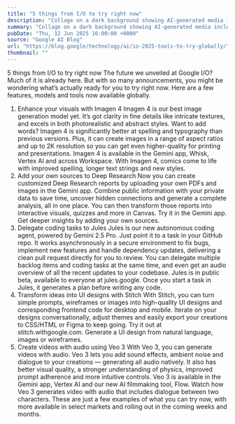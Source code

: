 ```yaml
---
title: "5 things from I/O to try right now"
description: "Collage on a dark background showing AI-generated media including humpback whales jumping from the water and the very detailed face of a chameleon"
summary: "Collage on a dark background showing AI-generated media including humpback whales jumping from the water and the very de"
pubDate: "Thu, 12 Jun 2025 16:00:00 +0000"
source: "Google AI Blog"
url: "https://blog.google/technology/ai/io-2025-tools-to-try-globally/"
thumbnail: ""
---
```


5 things from I/O to try right now
The future we unveiled at Google I/O? Much of it is already here. But with so many announcements, you might be wondering what’s actually ready for you to try right now. Here are a few features, models and tools now available globally.
1. Enhance your visuals with Imagen 4
Imagen 4 is our best image generation model yet. It’s got clarity in fine details like intricate textures, and excels in both photorealistic and abstract styles. Want to add words? Imagen 4 is significantly better at spelling and typography than previous versions. Plus, it can create images in a range of aspect ratios and up to 2K resolution so you can get even higher-quality for printing and presentations.
Imagen 4 is available in the Gemini app, Whisk, Vertex AI and across Workspace.
With Imagen 4, comics come to life with improved spelling, longer text strings and new styles.
2. Add your own sources to Deep Research
Now you can create customized Deep Research reports by uploading your own PDFs and images in the Gemini app. Combine public information with your private data to save time, uncover hidden connections and generate a complete analysis, all in one place. You can then transform those reports into interactive visuals, quizzes and more in Canvas.
Try it in the Gemini app.
Get deeper insights by adding your own sources.
3. Delegate coding tasks to Jules
Jules is our new autonomous coding agent, powered by Gemini 2.5 Pro. Just point it to a task in your GitHub repo. It works asynchronously in a secure environment to fix bugs, implement new features and handle dependency updates, delivering a clean pull request directly for you to review. You can delegate multiple backlog items and coding tasks at the same time, and even get an audio overview of all the recent updates to your codebase.
Jules is in public beta, available to everyone at jules.google.
Once you start a task in Jules, it generates a plan before writing any code.
4. Transform ideas into UI designs with Stitch
With Stitch, you can turn simple prompts, wireframes or images into high-quality UI designs and corresponding frontend code for desktop and mobile. Iterate on your designs conversationally, adjust themes and easily export your creations to CSS/HTML or Figma to keep going.
Try it out at stitch.withgoogle.com.
Generate a UI design from natural language, images or wireframes.
5. Create videos with audio using Veo 3
With Veo 3, you can generate videos with audio. Veo 3 lets you add sound effects, ambient noise and dialogue to your creations — generating all audio natively. It also has better visual quality, a stronger understanding of physics, improved prompt adherence and more intuitive controls.
Veo 3 is available in the Gemini app, Vertex AI and our new AI filmmaking tool, Flow.
Watch how Veo 3 generates video with audio that includes dialogue between two characters.
These are just a few examples of what you can try now, with more available in select markets and rolling out in the coming weeks and months.